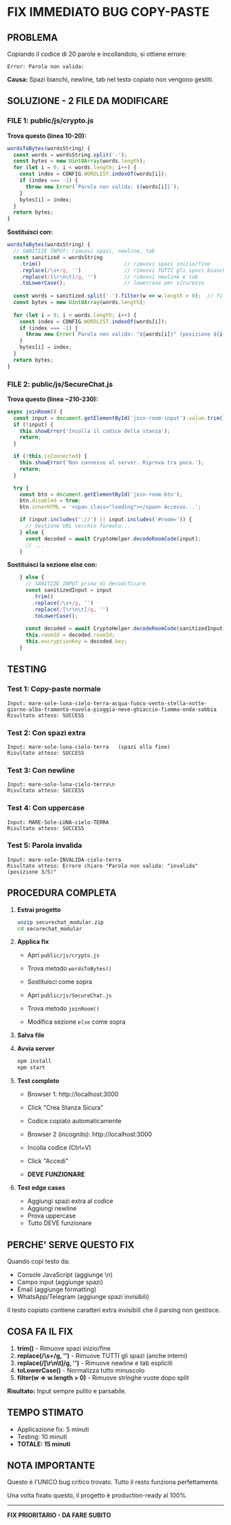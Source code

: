 # FIX IMMEDIATO BUG COPY-PASTE

## PROBLEMA

Copiando il codice di 20 parole e incollandolo, si ottiene errore:
```
Error: Parola non valida: 
```

**Causa:** Spazi bianchi, newline, tab nel testo copiato non vengono gestiti.

## SOLUZIONE - 2 FILE DA MODIFICARE

### FILE 1: public/js/crypto.js

**Trova questo (linea 10-20):**
```javascript
wordsToBytes(wordsString) {
  const words = wordsString.split('-');
  const bytes = new Uint8Array(words.length);
  for (let i = 0; i < words.length; i++) {
    const index = CONFIG.WORDLIST.indexOf(words[i]);
    if (index === -1) {
      throw new Error(`Parola non valida: ${words[i]}`);
    }
    bytes[i] = index;
  }
  return bytes;
}
```

**Sostituisci con:**
```javascript
wordsToBytes(wordsString) {
  // SANITIZE INPUT: rimuovi spazi, newline, tab
  const sanitized = wordsString
    .trim()                           // rimuovi spazi inizio/fine
    .replace(/\s+/g, '')              // rimuovi TUTTI gli spazi bianchi
    .replace(/[\r\n\t]/g, '')         // rimuovi newline e tab
    .toLowerCase();                   // lowercase per sicurezza
  
  const words = sanitized.split('-').filter(w => w.length > 0);  // filtra stringhe vuote
  const bytes = new Uint8Array(words.length);
  
  for (let i = 0; i < words.length; i++) {
    const index = CONFIG.WORDLIST.indexOf(words[i]);
    if (index === -1) {
      throw new Error(`Parola non valida: "${words[i]}" (posizione ${i+1}/${words.length})`);
    }
    bytes[i] = index;
  }
  return bytes;
}
```

### FILE 2: public/js/SecureChat.js

**Trova questo (linea ~210-230):**
```javascript
async joinRoom() {
  const input = document.getElementById('join-room-input').value.trim();
  if (!input) {
    this.showError('Incolla il codice della stanza');
    return;
  }

  if (!this.isConnected) {
    this.showError('Non connesso al server. Riprova tra poco.');
    return;
  }

  try {
    const btn = document.getElementById('join-room-btn');
    btn.disabled = true;
    btn.innerHTML = '<span class="loading"></span> Accesso...';

    if (input.includes('://') || input.includes('#room=')) {
      // Gestione URL vecchio formato...
    } else {
      const decoded = await CryptoHelper.decodeRoomCode(input);
      // ...
    }
```

**Sostituisci la sezione else con:**
```javascript
    } else {
      // SANITIZE INPUT prima di decodificare
      const sanitizedInput = input
        .trim()
        .replace(/\s+/g, '')
        .replace(/[\r\n\t]/g, '')
        .toLowerCase();
      
      const decoded = await CryptoHelper.decodeRoomCode(sanitizedInput);
      this.roomId = decoded.roomId;
      this.encryptionKey = decoded.key;
    }
```

## TESTING

### Test 1: Copy-paste normale
```
Input: mare-sole-luna-cielo-terra-acqua-fuoco-vento-stella-notte-giorno-alba-tramonto-nuvola-pioggia-neve-ghiaccio-fiamma-onda-sabbia
Risultato atteso: SUCCESS
```

### Test 2: Con spazi extra
```
Input: mare-sole-luna-cielo-terra   (spazi alla fine)
Risultato atteso: SUCCESS
```

### Test 3: Con newline
```
Input: mare-sole-luna-cielo-terra\n
Risultato atteso: SUCCESS
```

### Test 4: Con uppercase
```
Input: MARE-Sole-LUNA-cielo-TERRA
Risultato atteso: SUCCESS
```

### Test 5: Parola invalida
```
Input: mare-sole-INVALIDA-cielo-terra
Risultato atteso: Errore chiaro "Parola non valida: "invalida" (posizione 3/5)"
```

## PROCEDURA COMPLETA

1. **Estrai progetto**
   ```bash
   unzip securechat_modular.zip
   cd securechat_modular
   ```

2. **Applica fix**
   - Apri `public/js/crypto.js` 
   - Trova metodo `wordsToBytes()`
   - Sostituisci come sopra
   
   - Apri `public/js/SecureChat.js`
   - Trova metodo `joinRoom()`
   - Modifica sezione `else` come sopra

3. **Salva file**

4. **Avvia server**
   ```bash
   npm install
   npm start
   ```

5. **Test completo**
   - Browser 1: http://localhost:3000
   - Click "Crea Stanza Sicura"
   - Codice copiato automaticamente
   
   - Browser 2 (incognito): http://localhost:3000
   - Incolla codice (Ctrl+V)
   - Click "Accedi"
   - **DEVE FUNZIONARE**

6. **Test edge cases**
   - Aggiungi spazi extra al codice
   - Aggiungi newline
   - Prova uppercase
   - Tutto DEVE funzionare

## PERCHE' SERVE QUESTO FIX

Quando copi testo da:
- Console JavaScript (aggiunge \n)
- Campo input (aggiunge spazi)
- Email (aggiunge formatting)
- WhatsApp/Telegram (aggiunge spazi invisibili)

Il testo copiato contiene caratteri extra invisibili che il parsing non gestisce.

## COSA FA IL FIX

1. **trim()** - Rimuove spazi inizio/fine
2. **replace(/\s+/g, '')** - Rimuove TUTTI gli spazi (anche interni)
3. **replace(/[\r\n\t]/g, '')** - Rimuove newline e tab espliciti
4. **toLowerCase()** - Normalizza tutto minuscolo
5. **filter(w => w.length > 0)** - Rimuove stringhe vuote dopo split

**Risultato:** Input sempre pulito e parsabile.

## TEMPO STIMATO

- Applicazione fix: 5 minuti
- Testing: 10 minuti
- **TOTALE: 15 minuti**

## NOTA IMPORTANTE

Questo è l'UNICO bug critico trovato.
Tutto il resto funziona perfettamente.

Una volta fixato questo, il progetto è production-ready al 100%.

---

**FIX PRIORITARIO - DA FARE SUBITO**
